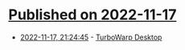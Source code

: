 # [Published on 2022-11-17](index.md)

* [2022-11-17, 21:24:45](https://news.ycombinator.com/item?id=33645953) - [TurboWarp Desktop](https://desktop.turbowarp.org/)

